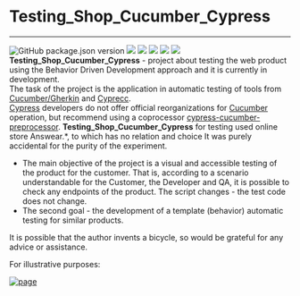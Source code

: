 # Testing_Shop_Cucumber_Cypress
___

![GitHub package.json version](https://img.shields.io/github/package-json/v/Horobird/Testing_Shop_Cucumber_Cypress?color=yellow&label=Testing_Shop_Cucumber_Cypress&logo=logo&style=flat-square) <img src="https://img.shields.io/badge/JavaScript-0000FF?style=flat-square&logo=Javascript&logoColor=FFFF00"/> <img src="https://img.shields.io/badge/Node v19.8.1-7B68EE?style=flat-square&logo=Node .js&logoColor=00FF00"/>  <img src="https://img.shields.io/badge/Cucumber/gherkin v9.5.1-48D1C?style=flat-square&logo=cucumber&logoColor=FFFF00"/>  <img src="https://img.shields.io/badge/cypress_cucumber_preprocessor v17.2.0-D2691E?style=flat-square&logo=cypress-cucumber-preprocessor&logoColor=FFA500" /> <img src="https://img.shields.io/badge/Cypress v12.14.0-8B008B?style=flat-square&logo=Cypress&logoColor=FFA500"/>\
**Testing_Shop_Cucumber_Cypress** - project about testing the web product using the Behavior Driven Development approach and it is currently in development.\
The task of the project is the application in automatic testing of tools from [Cucumber/Gherkin](https://cucumber.io/) and [Cyprecc](https://docs.cypress.io/guides/overview/why-cypress).\
[Cypress](https://docs.cypress.io/guides/overview/why-cypress) developers do not offer official reorganizations for [Cucumber](https://cucumber.io/) operation, but recommend using a coprocessor 
[cypress-cucumber-preprocessor](https://github.com/badeball/cypress-cucumber-preprocessor).
**Testing_Shop_Cucumber_Cypress** for testing used online store Answear.*, to which has no relation and choice 
It was purely accidental for the purity of the experiment.
+ The main objective of the project is a visual and accessible testing of the product for the customer. That is, according to a scenario understandable for the Customer, the Developer and QA, it is possible to check any endpoints of the product. The script changes - the test code does not change.
+ The second goal - the development of a template (behavior) automatic testing for similar products. 

It is possible that the author invents a bicycle, so would be grateful for any advice or assistance.

For illustrative purposes:                   

   [![page](https://i9.ytimg.com/vi_webp/5LHoWFp18Jc/mq1.webp?sqp=CPjupqQG-oaymwEmCMACELQB8quKqQMa8AEB-AH-CYAC0AWKAgwIABABGCwgVyh_MA8=&rs=AOn4CLCAJAoYzejT4mbuhiNdv_X3aKWaYQ)](https://youtu.be/5LHoWFp18Jc)        
